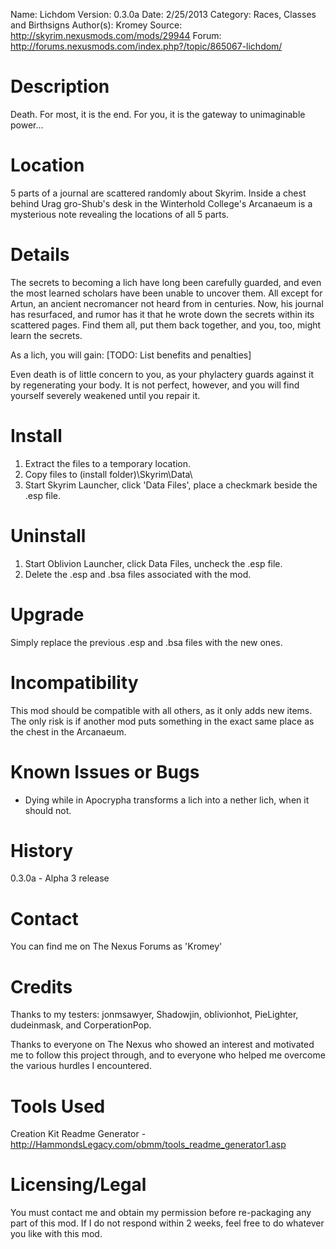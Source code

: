 Name: Lichdom
Version: 0.3.0a
Date: 2/25/2013
Category: Races, Classes and Birthsigns
Author(s): Kromey
Source: http://skyrim.nexusmods.com/mods/29944
Forum: http://forums.nexusmods.com/index.php?/topic/865067-lichdom/

Description
===========
Death. For most, it is the end. For you, it is the gateway to unimaginable power...

Location
========
5 parts of a journal are scattered randomly about Skyrim. Inside a chest behind Urag gro-Shub's desk in the Winterhold College's Arcanaeum is a mysterious note revealing the locations of all 5 parts.

Details
=======
The secrets to becoming a lich have long been carefully guarded, and even the most learned scholars have been unable to uncover them. All except for Artun, an ancient necromancer not heard from in centuries. Now, his journal has resurfaced, and rumor has it that he wrote down the secrets within its scattered pages. Find them all, put them back together, and you, too, might learn the secrets.

As a lich, you will gain:
[TODO: List benefits and penalties]

Even death is of little concern to you, as your phylactery guards against it by regenerating your body. It is not perfect, however, and you will find yourself severely weakened until you repair it.

Install
=======
1. Extract the files to a temporary location.
2. Copy files to (install folder)\Skyrim\Data\
3. Start Skyrim Launcher, click 'Data Files', place a checkmark beside the .esp file.

Uninstall
=========
1. Start Oblivion Launcher, click Data Files, uncheck the .esp file.
2. Delete the .esp and .bsa files associated with the mod.

Upgrade
=======
Simply replace the previous .esp and .bsa files with the new ones.

Incompatibility
===============
This mod should be compatible with all others, as it only adds new items. The only risk is if another mod puts something in the exact same place as the chest in the Arcanaeum.

Known Issues or Bugs
====================
* Dying while in Apocrypha transforms a lich into a nether lich, when it should not.

History
=======
0.3.0a - Alpha 3 release

Contact
=======
You can find me on The Nexus Forums as 'Kromey'

Credits
=======
Thanks to my testers: jonmsawyer, Shadowjin, oblivionhot, PieLighter, dudeinmask, and CorperationPop.

Thanks to everyone on The Nexus who showed an interest and motivated me to follow this project through, and to everyone who helped me overcome the various hurdles I encountered.

Tools Used
==========
Creation Kit
Readme Generator - http://HammondsLegacy.com/obmm/tools_readme_generator1.asp

Licensing/Legal
===============
You must contact me and obtain my permission before re-packaging any part of this mod. If I do not respond within 2 weeks, feel free to do whatever you like with this mod.

